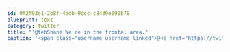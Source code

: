```yaml
---
id: 0f2f93e1-2b8f-4edb-9ccc-c8439e690b78
blueprint: text
category: twitter
title: "'@tehShane We're in the frontal area."
caption: '<span class="username username_linked">@<a href="https://twitter.com/tehShane" title="Shane Lawrence">tehShane</a></span> We''re in the frontal area.'
---
```

